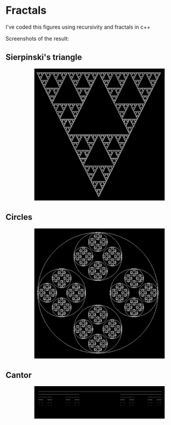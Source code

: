 # Fractals

I've coded this figures using recursivity and fractals in c++

Screenshots of the result:



## Sierpinski's triangle
<p align="center">
  <img src="Screenshots/Sierpinski_triangle.PNG" width="350" title="Sierpinski's triangle">  
</p>

## Circles
<p align="center">
  <img src="Screenshots/Circles.PNG" width="350" title="Circles">  
</p>

## Cantor
<p align="center">
  <img src="Screenshots/Cantor.PNG" width="350" title="Cantor">  
</p>
